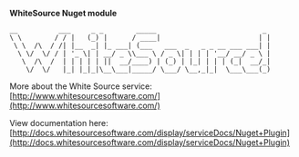 **WhiteSource Nuget module**
  
    __          ___     _ _        _____                          _ 
    \ \        / / |   (_) |      / ____|                        | |
     \ \  /\  / /| |__  _| |_ ___| (___   ___  _   _ _ __ ___ ___| |
      \ \/  \/ / | '_ \| | __/ _ \\___ \ / _ \| | | | '__/ __/ _ \ |
       \  /\  /  | | | | | ||  __/____) | (_) | |_| | | | (_|  __/_|
        \/  \/   |_| |_|_|\__\___|_____/ \___/ \__,_|_|  \___\___(_)
                                                                 
                                                                 




More about the White Source service: [http://www.whitesourcesoftware.com/](http://www.whitesourcesoftware.com/)

View documentation here: [http://docs.whitesourcesoftware.com/display/serviceDocs/Nuget+Plugin](http://docs.whitesourcesoftware.com/display/serviceDocs/Nuget+Plugin)